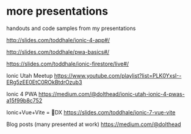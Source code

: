 # more presentations
handouts and code samples from my presentations

http://slides.com/toddhale/ionic-4-app#/

http://slides.com/toddhale/pwa-basics#/

https://slides.com/toddhale/ionic-firestore/live#/

Ionic Utah Meetup https://www.youtube.com/playlist?list=PLK0YxsI--ERg5zEE0EtC0ROkBtdrOzub3

Ionic 4 PWA https://medium.com/@dolthead/ionic-utah-ionic-4-pwas-a15f99b8c752

Ionic+Vue+Vite = 🚀DX https://slides.com/toddhale/ionic-7-vue-vite

Blog posts (many presented at work) https://medium.com/@dolthead
